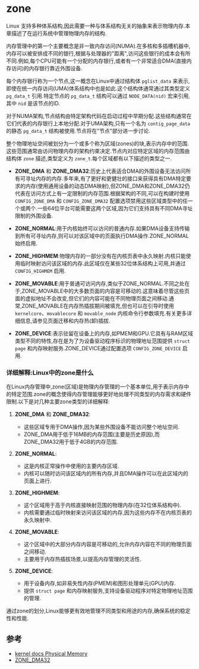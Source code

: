 
# zone

Linux 支持多种体系结构,因此需要一种与体系结构无关的抽象来表示物理内存.本章描述了在运行系统中管理物理内存的结构.

内存管理中的第一个主要概念是非一致内存访问(NUMA).在多核和多插槽机器中,内存可以被安排成不同的银行,根据与处理器的"距离",访问这些银行的成本会有所不同.例如,每个CPU可能有一个分配的内存银行,或者有一个非常适合DMA(直接内存访问)的内存银行靠近外围设备.

每个内存银行称为一个节点,这一概念在Linux中通过结构体 `pglist_data` 来表示,即使在统一内存访问(UMA)体系结构中也是如此.这个结构体通常通过其类型定义 `pg_data_t` 引用.特定节点的 `pg_data_t` 结构可以通过 `NODE_DATA(nid)` 宏来引用,其中 `nid` 是该节点的ID.

对于NUMA架构,节点结构由特定架构代码在启动过程中早期分配.这些结构通常在它们代表的内存银行上本地分配.对于UMA架构,只有一个名为 `contig_page_data` 的静态 `pg_data_t` 结构被使用.节点将在"节点"部分进一步讨论.

整个物理地址空间被划分为一个或多个称为区域(zones)的块,表示内存中的范围.这些范围通常由访问物理内存的架构约束决定.节点内对应特定区域的内存范围由结构体 `zone` 描述,类型定义为 `zone_t`.每个区域都有以下描述的类型之一.

- **ZONE_DMA** 和 **ZONE_DMA32**:历史上代表适合DMA的外围设备无法访问所有可寻址内存的内存.多年来,有了更好和更健壮的接口来获得具有DMA特定要求的内存(使用通用设备的动态DMA映射),但ZONE_DMA和ZONE_DMA32仍代表在访问方式上有一定限制的内存范围.根据架构的不同,可以在构建时使用 `CONFIG_ZONE_DMA` 和 `CONFIG_ZONE_DMA32` 配置选项禁用这些区域类型中的任一个或两个.一些64位平台可能需要这两个区域,因为它们支持具有不同DMA寻址限制的外围设备.

- **ZONE_NORMAL**:用于内核始终可以访问的普通内存.如果DMA设备支持传输到所有可寻址内存,则可以对该区域中的页面执行DMA操作.ZONE_NORMAL始终启用.

- **ZONE_HIGHMEM**:物理内存的一部分没有在内核页表中永久映射.内核只能使用临时映射访问该区域的内存.此区域仅在某些32位体系结构上可用,并通过 `CONFIG_HIGHMEM` 启用.

- **ZONE_MOVABLE**:用于普通可访问内存,类似于ZONE_NORMAL.不同之处在于,ZONE_MOVABLE中的大多数页面的内容是可移动的.这意味着尽管这些页面的虚拟地址不会改变,但它们的内容可能在不同物理页面之间移动.通常,ZONE_MOVABLE在内存热插拔期间被填充,但也可以在引导时使用 `kernelcore`、`movablecore` 和 `movable_node` 内核命令行参数填充.有关更多详细信息,请参见页面迁移和内存热(卸)插拔.

- **ZONE_DEVICE**:表示驻留在设备上的内存,如PMEM和GPU.它具有与RAM区域类型不同的特性,存在是为了为设备驱动程序标识的物理地址范围提供 `struct page` 和内存映射服务.ZONE_DEVICE通过配置选项 `CONFIG_ZONE_DEVICE` 启用.

### 详细解释:Linux中的zone是什么

在Linux内存管理中,zone(区域)是物理内存管理的一个基本单位,用于表示内存中的特定范围.zone的概念使得内存管理能够更好地处理不同类型的内存需求和硬件限制.以下是对几种主要zone类型的详细解释:

1. **ZONE_DMA** 和 **ZONE_DMA32**:
    - 这些区域专用于DMA操作,因为某些外围设备不能访问整个地址空间.
    - ZONE_DMA用于低于16MB的内存范围(主要是历史原因),而ZONE_DMA32用于低于4GB的内存范围.

2. **ZONE_NORMAL**:
    - 这是内核正常操作中使用的主要内存区域.
    - 内核可以随时访问该区域内的所有内存,并且DMA操作可以在此区域内的页面上进行.

3. **ZONE_HIGHMEM**:
    - 这个区域用于高于内核直接映射范围的物理内存(在32位体系结构中).
    - 内核需要通过临时映射来访问该区域的内存,因为这些内存不在内核页表的永久映射中.

4. **ZONE_MOVABLE**:
    - 这个区域中的大部分内存内容是可移动的,允许内存内容在不同的物理页面之间移动.
    - 主要用于内存热插拔场景,以提高内存管理的灵活性.

5. **ZONE_DEVICE**:
    - 用于设备内存,如非易失性内存(PMEM)和图形处理单元(GPU)内存.
    - 提供 `struct page` 和内存映射服务,支持设备驱动程序对特定物理地址范围的管理.

通过zone的划分,Linux能够更有效地管理不同类型和用途的内存,确保系统的稳定性和性能.

## 参考

- [kernel docs Physical Memory](https://docs.kernel.org/mm/physical_memory.html)
- [ZONE_DMA32](https://lwn.net/Articles/152462/)
